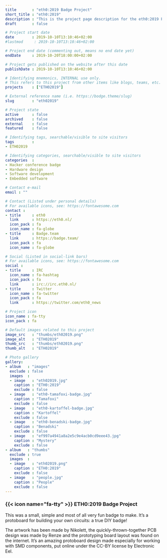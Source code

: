 ```yaml
---
title       : "eth0:2019 Badge Project"
short_title : "eth0:2019"
description : "This is the project page description for the eth0:2019 Project"
draft       : false

# Project start date
date        : 2019-10-10T13:10:46+02:00
#lastmod     : 2019-10-10T13:10:46+02:00

# Project end date (commenting out, means no end date yet)
endDate     : 2019-10-20T18:00:00+02:00

# Project gets published on the website after this date
publishDate : 2019-10-10T13:10:46+02:00

# Identifying mnemonics, INTERNAL use only.
# This refers to this project from other items like blogs, teams, etc.
projects    : ["ETH02019"]

# External reference name (i.e. https://bodge.theme/slug)
slug        : "eth02019"

# Project state
active      : false
archived    : false
external    : false
featured    : false

# Identifying tags, searchable/visible to site visitors
tags        :
- ETH02019

# Identifying categories, searchable/visible to site visitors
categories  :
- Hacker conference badge
- Hardware design
- Software development
- Embedded software

# Contact e-mail
email : ""

# Contact (Listed under personal details)
# For available icons, see: https://fontawesome.com
contact :
- title     : eth0
  link      : https://eth0.nl/
  icon_pack : fa
  icon_name : fa-globe
- title     : Badge.team
  link      : https://badge.team/
  icon_pack : fa
  icon_name : fa-globe

# Social (Listed in social-link bars)
# For available icons, see: https://fontawesome.com
social :
- title     : IRC
  icon_name : fa-hashtag
  icon_pack : fa
  link      : irc://irc.eth0.nl/
- title     : Twitter
  icon_name : fa-twitter
  icon_pack : fa
  link      : https://twitter.com/eth0_news

# Project icon
icon_name : fa-tty
icon_pack : fa

# Default images related to this project
image_src   : "thumbs/eth02019.png"
image_alt   : "ETH02019"
thumb_src   : "thumbs/eth02019.png"
thumb_alt   : "ETH02019"

# Photo gallery
gallery:
- album   : "images"
  exclude : false
  images  :
  - image   : "eth02019.jpg"
    caption : "ETH0:2019"
    exclude : false
  - image   : "eth0-tamafoxi-badge.jpg"
    caption : "Tamafoxi"
    exclude : false
  - image   : "eth0-kartoffel-badge.jpg"
    caption : "Kartoffel"
    exclude : false
  - image   : "eth0-benadski-badge.jpg"
    caption : "Benadski"
    exclude : false
  - image   : "ef997a4941a8a2e5c9e4acb0cd9eee43.jpg"
    caption : "Mystery"
    exclude : false
- album   : "thumbs"
  exclude : true
  images  :
  - image   : "eth02019.png"
    caption : "ETH0:2019"
    exclude : false
  - image   : "people.jpg"
    caption : "People"
    exclude : false
---
```


### {{< icon name="fa-tty" >}} ETH0:2019 Badge Project

This was a small, simple and most of all very fun badge to make. It’s a protoboard for building your own circuits: a true DIY badge!

The artwork has been made by Nikolett, the quickly-thrown-together PCB design was made by Renze and the prototyping board layout was found on the internet. It’s an amazing protoboard design made especially for working with SMD components, put online under the CC-BY license by Electronic Eel.
